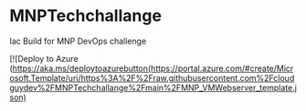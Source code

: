 # MNPTechchallange
Iac Build for MNP DevOps challenge

[![Deploy to Azure (https://aka.ms/deploytoazurebutton(https://portal.azure.com/#create/Microsoft.Template/uri/https%3A%2F%2Fraw.githubusercontent.com%2Fcloudguydev%2FMNPTechchallange%2Fmain%2FMNP_VMWebserver_template.json)
